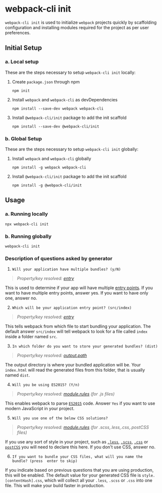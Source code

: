 # webpack-cli init

`webpack-cli init` is used to initialize `webpack` projects quickly by scaffolding configuration and installing modules required for the project as per user preferences.

## Initial Setup

### a. Local setup

These are the steps necessary to setup `webpack-cli init` locally:

1. Create `package.json` through npm

	```shell
	npm init
	```

2. Install `webpack` and `webpack-cli` as devDependencies

	```shell
    npm install --save-dev webpack webpack-cli
    ```

3. Install `@webpack-cli/init` package to add the init scaffold

	```shell
    npm install --save-dev @webpack-cli/init
    ```
	
### b. Global Setup

These are the steps necessary to setup `webpack-cli init` globally:

1. Install `webpack` and `webpack-cli` globally

	```shell
	npm install -g webpack webpack-cli
	```
	
2. Install `@webpack-cli/init` package to add the init scaffold

	```shell
	npm install -g @webpack-cli/init
	```
    
## Usage

### a. Running locally

```shell
npx webpack-cli init
```

### b. Running globally

```shell
webpack-cli init
```

### Description of questions asked by generator

1. `Will your application have multiple bundles? (y/N)`

> *Property/key resolved: [entry](https://webpack.js.org/configuration/entry-context/#entry)*

This is used to determine if your app will have multiple [entry points](https://webpack.js.org/configuration/entry-context/#entry).
If you want to have multiple entry points, answer yes. If you want to have only one, answer no.

2. `Which will be your application entry point? (src/index)`

> *Property/key resolved: [entry](https://webpack.js.org/configuration/entry-context/#entry)*

This tells webpack from which file to start bundling your application. The default answer `src/index` will tell webpack to look for a file called `index` inside a folder named `src`. 

3. `In which folder do you want to store your generated bundles? (dist)`

> *Property/key resolved: [output.path](https://webpack.js.org/configuration/output/#output-path)*

The output directory is where your bundled application will be. Your `index.html` will read the generated files from this folder, that is usually named `dist`.

4. `Will you be using ES2015? (Y/n)`

> *Property/key resolved: [module.rules](https://webpack.js.org/configuration/module/#module-rules) (for .js files)*

This enables webpack to parse [`ES2015`](https://babeljs.io/learn-es2015/) code. Answer `Yes` if you want to use modern JavaScript in your project. 

5. `Will you use one of the below CSS solutions?`

> *Property/key resolved: [module.rules](https://webpack.js.org/configuration/module/#module-rules) (for .scss,.less,.css,.postCSS files)*

If you use any sort of style in your project, such as [`.less`](http://lesscss.org/), [`.scss`](http://sass-lang.com/),  [`.css`](https://developer.mozilla.org/en-US/docs/Web/CSS) or [`postCSS`](http://postcss.org/) you will need to declare this here. If you don't use CSS, answer no.

6. `If you want to bundle your CSS files, what will you name the bundle? (press 
enter to skip)`

If you indicate based on previous questions that you are using production, this will be enabled. The default value for your generated CSS file is `style.[contentHash].css`, which will collect all your `.less`, `.scss` or `.css` into one file. This will make your build faster in production.
